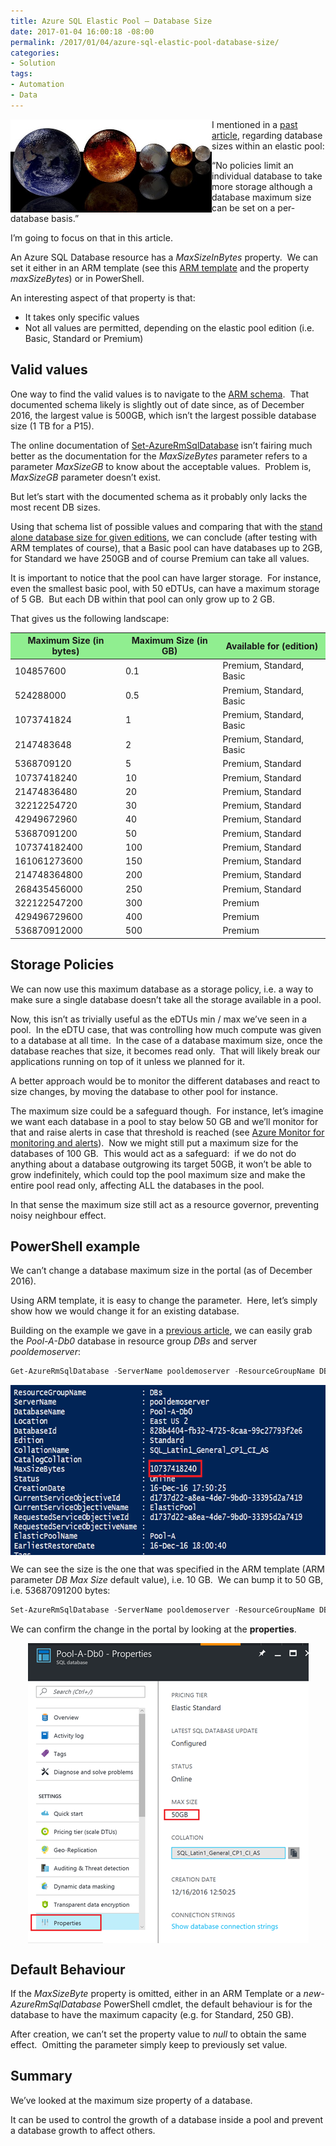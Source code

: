 ```yaml
---
title: Azure SQL Elastic Pool – Database Size
date: 2017-01-04 16:00:18 -08:00
permalink: /2017/01/04/azure-sql-elastic-pool-database-size/
categories:
- Solution
tags:
- Automation
- Data
---
```

<a href="/assets/posts/2017/1/azure-sql-elastic-pool-database-size/pexels-photo-2257691.jpg"><img class="alignnone  wp-image-2940" style="background-image:none;float:left;padding-top:0;padding-left:0;display:inline;padding-right:0;border-width:0;" src="/assets/posts/2017/1/azure-sql-elastic-pool-database-size/pexels-photo-2257691.jpg" alt="Planets" width="322" height="149" /></a>I mentioned in a <a href="https://vincentlauzon.com/2016/12/18/azure-sql-elastic-pool-overview/">past article</a>, regarding database sizes within an elastic pool:

“No policies limit an individual database to take more storage although a database maximum size can be set on a per-database basis.”

I’m going to focus on that in this article.

An Azure SQL Database resource has a <em>MaxSizeInBytes</em> property.  We can set it either in an ARM template (see this <a href="https://vincentlauzon.com/2016/12/21/azure-sql-elastic-pool-arm-templates/">ARM template</a> and the property <em>maxSizeBytes</em>) or in PowerShell.

An interesting aspect of that property is that:
<ul>
 	<li>It takes only specific values</li>
 	<li>Not all values are permitted, depending on the elastic pool edition (i.e. Basic, Standard or Premium)</li>
</ul>
<h2>Valid values</h2>
One way to find the valid values is to navigate to the <a href="https://docs.microsoft.com/en-us/azure/azure-resource-manager/resource-manager-supported-services#databases" target="_blank">ARM schema</a>.  That documented schema likely is slightly out of date since, as of December 2016, the largest value is 500GB, which isn’t the largest possible database size (1 TB for a P15).

The online documentation of <a href="https://docs.microsoft.com/en-us/powershell/resourcemanager/AzureRM.Sql/v1.0.12/Set-AzureRmSqlDatabase" target="_blank">Set-AzureRmSqlDatabase</a> isn’t fairing much better as the documentation for the <em>MaxSizeBytes</em> parameter refers to a parameter <em>MaxSizeGB</em> to know about the acceptable values.  Problem is, <em>MaxSizeGB</em> parameter doesn’t exist.

But let’s start with the documented schema as it probably only lacks the most recent DB sizes.

Using that schema list of possible values and comparing that with the <a href="https://docs.microsoft.com/en-us/azure/sql-database/sql-database-resource-limits#enforcement-of-limits" target="_blank">stand alone database size for given editions</a>, we can conclude (after testing with ARM templates of course), that a Basic pool can have databases up to 2GB, for Standard we have 250GB and of course Premium can take all values.

It is important to notice that the pool can have larger storage.  For instance, even the smallest basic pool, with 50 eDTUs, can have a maximum storage of 5 GB.  But each DB within that pool can only grow up to 2 GB.

That gives us the following landscape:
<table>
<thead>
<tr style="background:lightgreen;">
<th>Maximum Size (in bytes)</th>
<th>Maximum Size (in GB)</th>
<th>Available for (edition)</th>
</tr>
</thead>
<tbody>
<tr>
<td>104857600</td>
<td>0.1</td>
<td>Premium, Standard, Basic</td>
</tr>
<tr>
<td>524288000</td>
<td>0.5</td>
<td>Premium, Standard, Basic</td>
</tr>
<tr>
<td>1073741824</td>
<td>1</td>
<td>Premium, Standard, Basic</td>
</tr>
<tr>
<td>2147483648</td>
<td>2</td>
<td>Premium, Standard, Basic</td>
</tr>
<tr>
<td>5368709120</td>
<td>5</td>
<td>Premium, Standard</td>
</tr>
<tr>
<td>10737418240</td>
<td>10</td>
<td>Premium, Standard</td>
</tr>
<tr>
<td>21474836480</td>
<td>20</td>
<td>Premium, Standard</td>
</tr>
<tr>
<td>32212254720</td>
<td>30</td>
<td>Premium, Standard</td>
</tr>
<tr>
<td>42949672960</td>
<td>40</td>
<td>Premium, Standard</td>
</tr>
<tr>
<td>53687091200</td>
<td>50</td>
<td>Premium, Standard</td>
</tr>
<tr>
<td>107374182400</td>
<td>100</td>
<td>Premium, Standard</td>
</tr>
<tr>
<td>161061273600</td>
<td>150</td>
<td>Premium, Standard</td>
</tr>
<tr>
<td>214748364800</td>
<td>200</td>
<td>Premium, Standard</td>
</tr>
<tr>
<td>268435456000</td>
<td>250</td>
<td>Premium, Standard</td>
</tr>
<tr>
<td>322122547200</td>
<td>300</td>
<td>Premium</td>
</tr>
<tr>
<td>429496729600</td>
<td>400</td>
<td>Premium</td>
</tr>
<tr>
<td>536870912000</td>
<td>500</td>
<td>Premium</td>
</tr>
</tbody>
</table>
<h2>Storage Policies</h2>
We can now use this maximum database as a storage policy, i.e. a way to make sure a single database doesn’t take all the storage available in a pool.

Now, this isn’t as trivially useful as the eDTUs min / max we’ve seen in a pool.  In the eDTU case, that was controlling how much compute was given to a database at all time.  In the case of a database maximum size, once the database reaches that size, it becomes read only.  That will likely break our applications running on top of it unless we planned for it.

A better approach would be to monitor the different databases and react to size changes, by moving the database to other pool for instance.

The maximum size could be a safeguard though.  For instance, let’s imagine we want each database in a pool to stay below 50 GB and we’ll monitor for that and raise alerts in case that threshold is reached (see <a href="https://vincentlauzon.com/2016/11/27/primer-on-azure-monitor/">Azure Monitor for monitoring and alerts</a>).  Now we might still put a maximum size for the databases of 100 GB.  This would act as a safeguard:  if we do not do anything about a database outgrowing its target 50GB, it won’t be able to grow indefinitely, which could top the pool maximum size and make the entire pool read only, affecting ALL the databases in the pool.

In that sense the maximum size still act as a resource governor, preventing noisy neighbour effect.
<h2>PowerShell example</h2>
We can’t change a database maximum size in the portal (as of December 2016).

Using ARM template, it is easy to change the parameter.  Here, let’s simply show how we would change it for an existing database.

Building on the example we gave in a <a href="https://vincentlauzon.com/2016/12/21/azure-sql-elastic-pool-arm-templates/">previous article</a>, we can easily grab the <em>Pool-A-Db0</em> database in resource group <em>DBs</em> and server <em>pooldemoserver</em>:

```PowerShell
Get-AzureRmSqlDatabase -ServerName pooldemoserver -ResourceGroupName DBs -DatabaseName Pool-A-Db0
```

<a href="/assets/posts/2017/1/azure-sql-elastic-pool-database-size/image18.png"><img style="background-image:none;float:none;padding-top:0;padding-left:0;margin-left:auto;display:block;padding-right:0;margin-right:auto;border-width:0;" title="image" src="/assets/posts/2017/1/azure-sql-elastic-pool-database-size/image_thumb18.png" alt="image" width="640" height="272" border="0" /></a>

We can see the size is the one that was specified in the ARM template (ARM parameter <em>DB Max Size</em> default value), i.e. 10 GB.  We can bump it to 50 GB, i.e. 53687091200 bytes:

```PowerShell
Set-AzureRmSqlDatabase -ServerName pooldemoserver -ResourceGroupName DBs -DatabaseName Pool-A-Db0 -MaxSizeBytes 53687091200
```

We can confirm the change in the portal by looking at the <strong>properties</strong>.

<a href="/assets/posts/2017/1/azure-sql-elastic-pool-database-size/image19.png"><img style="background-image:none;float:none;padding-top:0;padding-left:0;margin-left:auto;display:block;padding-right:0;margin-right:auto;border:0;" title="image" src="/assets/posts/2017/1/azure-sql-elastic-pool-database-size/image_thumb19.png" alt="image" width="449" height="480" border="0" /></a>
<h2>Default Behaviour</h2>
If the <em>MaxSizeByte</em> property is omitted, either in an ARM Template or a <em>new-AzureRmSqlDatabase</em> PowerShell cmdlet, the default behaviour is for the database to have the maximum capacity (e.g. for Standard, 250 GB).

After creation, we can’t set the property value to <em>null</em> to obtain the same effect.  Omitting the parameter simply keep to previously set value.
<h2>Summary</h2>
We’ve looked at the maximum size property of a database.

It can be used to control the growth of a database inside a pool and prevent a database growth to affect others.